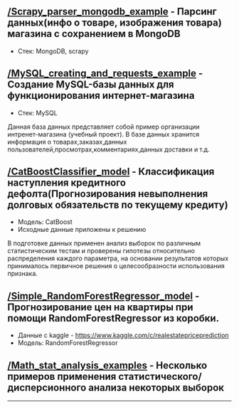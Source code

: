 ## [/Scrapy_parser_mongodb_example][1] - Парсинг данных(инфо о товаре, изображения товара) магазина с сохранением в MongoDB
- Стек: MongoDB, scrapy

## [/MySQL_creating_and_requests_example][2] - Cоздание MySQL-базы данных для функционирования интернет-магазина
- Стек: MySQL

Данная база данных представляет собой пример организации интренет-магазина (учебный проект). В базе данных хранится информация о товарах,заказах,данных пользователей,просмотрах,комментариях,данных доставки и т.д.

## [/CatBoostClassifier_model][3] - Классификация наступления кредитного дефолта(Прогнозирования невыполнения долговых обязательств по текущему кредиту)
- Модель: CatBoost
- Исходные данные приложены к решению

В подготовке данных применен анализ выборок по различным статистическим тестам и проверены гипотезы относительно распределения каждого параметра, на основании результатов которых принималось первичное решения о целесообразности использования признака.

## [/Simple_RandomForestRegressor_model][4] - Прогнозирование цен на квартиры при помощи RandomForestRegressor из коробки.
- Данные с kaggle - https://www.kaggle.com/c/realestatepriceprediction
- Модель: RandomForestRegressor

## [/Math_stat_analysis_examples][5] - Несколько примеров применения статистического/дисперсионного анализа некоторых выборок



---
[1]: https://github.com/mahhets/portfolio/tree/main/Scrapy_parser_mongodb_example(Ogo.ru)
[2]: https://github.com/mahhets/portfolio/tree/main/MySQL_creating_and_requests_example(DNS.ru)
[3]: https://github.com/mahhets/portfolio/tree/main/CatBoostClassifier_model
[4]: https://github.com/mahhets/portfolio/tree/main/Simple_RandomForestRegressor_model
[5]: https://github.com/mahhets/portfolio/tree/main/Math_stat_analysis_examples
